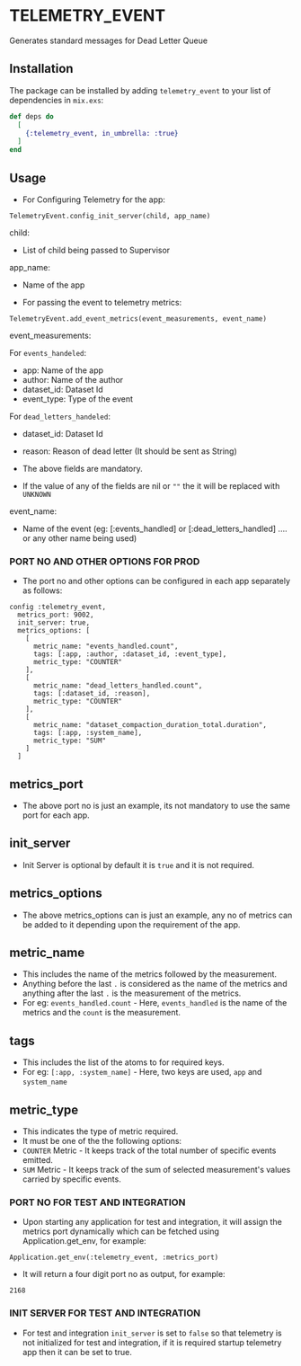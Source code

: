 # TELEMETRY_EVENT

Generates standard messages for Dead Letter Queue

## Installation

The package can be installed by adding `telemetry_event` to your list of dependencies in `mix.exs`:

```elixir
def deps do
  [
    {:telemetry_event, in_umbrella: :true}
  ]
end
```

## Usage
- For Configuring Telemetry for the app:

```
TelemetryEvent.config_init_server(child, app_name)
```

child:

  - List of child being passed to Supervisor

app_name:
  - Name of the app


- For passing the event to telemetry metrics:

```
TelemetryEvent.add_event_metrics(event_measurements, event_name)
```

event_measurements:

For `events_handeled`:
  - app: Name of the app
  - author: Name of the author
  - dataset_id: Dataset Id
  - event_type: Type of the event

For `dead_letters_handeled`:
  - dataset_id: Dataset Id
  - reason: Reason of dead letter (It should be sent as String)

- The above fields are mandatory.
- If the value of any of the fields are nil or `""` the it will be replaced with `UNKNOWN`

event_name:

  - Name of the event (eg: [:events_handled] or [:dead_letters_handled] .... or any other name being used)



### PORT NO AND OTHER OPTIONS FOR PROD
- The port no and other options can be configured in each app separately as follows:

```
config :telemetry_event,
  metrics_port: 9002,
  init_server: true,
  metrics_options: [
    [
      metric_name: "events_handled.count",
      tags: [:app, :author, :dataset_id, :event_type],
      metric_type: "COUNTER"
    ],
    [
      metric_name: "dead_letters_handled.count",
      tags: [:dataset_id, :reason],
      metric_type: "COUNTER"
    ],
    [
      metric_name: "dataset_compaction_duration_total.duration",
      tags: [:app, :system_name],
      metric_type: "SUM"
    ]
  ]
```

## metrics_port
- The above port no is just an example, its not mandatory to use the same port for each app.

## init_server
- Init Server is optional by default it is `true` and it is not required.

## metrics_options
- The above metrics_options can is just an example, any no of metrics can be added to it depending upon the requirement of the app.

## metric_name
- This includes the name of the metrics followed by the measurement.
- Anything before the last `.` is considered as the name of the metrics and anything after the last `.` is the measurement of the metrics.
- For eg: `events_handled.count` - Here, `events_handled` is the name of the metrics and the `count` is the measurement.

## tags
- This includes the list of the atoms to for required keys.
- For eg: `[:app, :system_name]` - Here, two keys are used, `app` and `system_name`

## metric_type
- This indicates the type of metric required.
- It must be one of the the following options:
- `COUNTER` Metric - It keeps track of the total number of specific events emitted.
- `SUM` Metric - It keeps track of the sum of selected measurement's values carried by specific events.


### PORT NO FOR TEST AND INTEGRATION
- Upon starting any application for test and integration, it will assign the metrics port dynamically which can be fetched using Application.get_env, for example:

```
Application.get_env(:telemetry_event, :metrics_port)
```

- It will return a four digit port no as output, for example:

```
2168
```

### INIT SERVER FOR TEST AND INTEGRATION
- For test and integration `init_server` is set to `false` so that telemetry is not initialized for test and integration, if it is required startup telemetry app then it can be set to true.
